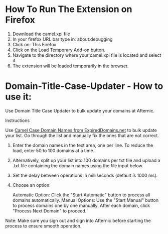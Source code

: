 # How To Run The Extension on Firefox

1. Download the camel.xpi file
2. In your firefox URL bar type in: about:debugging
3. Click on: This Firefox
4. Click on the Load Temporary Add-on button.
5. Navigate to the directory where your camel.xpi file is located and select it.
6. The extension will be loaded temporarily in the browser.


# Domain-Title-Case-Updater - How to use it:
Use Domain Title Case Updater to bulk update your domains at Afternic.


Instructions

Use [Camel Case Domain Names from ExpiredDomains.net]([URL](https://member.expireddomains.net/tools/camel-case-domain-names/)) to bulk update your list. Go through the list and manually fix the ones that are not correct.

1. Enter the domain names in the text area, one per line. To reduce the load, enter 50 to 100 domains at a time.

2. Alternatively, split up your list into 100 domains per txt file and upload a .txt file containing the domain names using the file input below.

3. Set the delay between operations in milliseconds (default is 1000 ms).

4. Choose an option:

    Automatic Option: Click the "Start Automatic" button to process all domains automatically.
    Manual Options: Use the "Start Manual" button to process domains one by one manually. After each domain, click "Process Next Domain" to proceed.

Note: Make sure you sign out and sign into Afternic before starting the process to ensure smooth operation.
